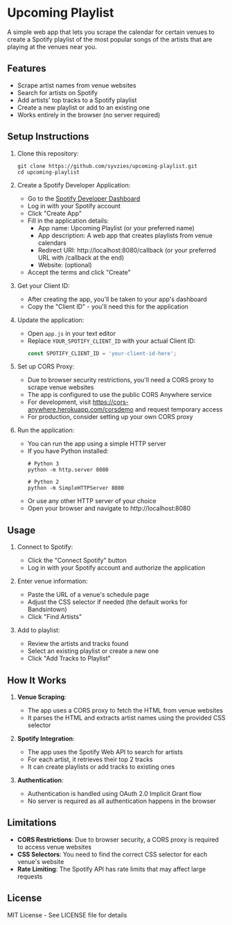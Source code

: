 # Upcoming Playlist

A simple web app that lets you scrape the calendar for certain venues to create a Spotify playlist of the most popular songs of the artists that are playing at the venues near you.

## Features

- Scrape artist names from venue websites
- Search for artists on Spotify
- Add artists' top tracks to a Spotify playlist
- Create a new playlist or add to an existing one
- Works entirely in the browser (no server required)

## Setup Instructions

1. Clone this repository:
   ```
   git clone https://github.com/syvzies/upcoming-playlist.git
   cd upcoming-playlist
   ```

2. Create a Spotify Developer Application:
   - Go to the [Spotify Developer Dashboard](https://developer.spotify.com/dashboard/)
   - Log in with your Spotify account
   - Click "Create App"
   - Fill in the application details:
     - App name: Upcoming Playlist (or your preferred name)
     - App description: A web app that creates playlists from venue calendars
     - Redirect URI: http://localhost:8080/callback (or your preferred URL with /callback at the end)
     - Website: (optional)
   - Accept the terms and click "Create"

3. Get your Client ID:
   - After creating the app, you'll be taken to your app's dashboard
   - Copy the "Client ID" - you'll need this for the application

4. Update the application:
   - Open `app.js` in your text editor
   - Replace `YOUR_SPOTIFY_CLIENT_ID` with your actual Client ID:
     ```javascript
     const SPOTIFY_CLIENT_ID = 'your-client-id-here';
     ```

5. Set up CORS Proxy:
   - Due to browser security restrictions, you'll need a CORS proxy to scrape venue websites
   - The app is configured to use the public CORS Anywhere service
   - For development, visit https://cors-anywhere.herokuapp.com/corsdemo and request temporary access
   - For production, consider setting up your own CORS proxy

6. Run the application:
   - You can run the app using a simple HTTP server
   - If you have Python installed:
     ```
     # Python 3
     python -m http.server 8080
     
     # Python 2
     python -m SimpleHTTPServer 8080
     ```
   - Or use any other HTTP server of your choice
   - Open your browser and navigate to http://localhost:8080

## Usage

1. Connect to Spotify:
   - Click the "Connect Spotify" button
   - Log in with your Spotify account and authorize the application

2. Enter venue information:
   - Paste the URL of a venue's schedule page
   - Adjust the CSS selector if needed (the default works for Bandsintown)
   - Click "Find Artists"

3. Add to playlist:
   - Review the artists and tracks found
   - Select an existing playlist or create a new one
   - Click "Add Tracks to Playlist"

## How It Works

1. **Venue Scraping**:
   - The app uses a CORS proxy to fetch the HTML from venue websites
   - It parses the HTML and extracts artist names using the provided CSS selector

2. **Spotify Integration**:
   - The app uses the Spotify Web API to search for artists
   - For each artist, it retrieves their top 2 tracks
   - It can create playlists or add tracks to existing ones

3. **Authentication**:
   - Authentication is handled using OAuth 2.0 Implicit Grant flow
   - No server is required as all authentication happens in the browser

## Limitations

- **CORS Restrictions**: Due to browser security, a CORS proxy is required to access venue websites
- **CSS Selectors**: You need to find the correct CSS selector for each venue's website
- **Rate Limiting**: The Spotify API has rate limits that may affect large requests

## License

MIT License - See LICENSE file for details